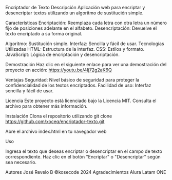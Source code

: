 Encriptador de Texto
Descripción
Aplicación web para encriptar y desencriptar textos utilizando un algoritmo de sustitución simple.

Características
Encriptación: Reemplaza cada letra con otra letra un número fijo de posiciones adelante en el alfabeto.
Desencriptación: Devuelve el texto encriptado a su forma original.

Algoritmo: Sustitución simple.
Interfaz: Sencilla y fácil de usar.
Tecnologías Utilizadas
HTML: Estructura de la interfaz.
CSS: Estilos y formato.
JavaScript: Lógica de encriptación y desencriptación.


Demostración
Haz clic en el siguiente enlace para ver una demostración del proyecto en acción:
https://youtu.be/4Ij72g2aK6Q

Ventajas
Seguridad: Nivel básico de seguridad para proteger la confidencialidad de los textos encriptados.
Facilidad de uso: Interfaz sencilla y fácil de usar.

Licencia
Este proyecto está licenciado bajo la Licencia MIT. Consulta el archivo  para obtener más información.

Instalación
Clona el repositorio utilizando git clone https://github.com/xoceq/encriptador-texto.git

Abre el archivo index.html en tu navegador web

Uso

Ingresa el texto que deseas encriptar o desencriptar en el campo de texto correspondiente.
Haz clic en el botón "Encriptar" o "Desencriptar" según sea necesario.


Autores
José Revelo B ©kosecode 2024
Agradecimientos
Alura Latam ONE
